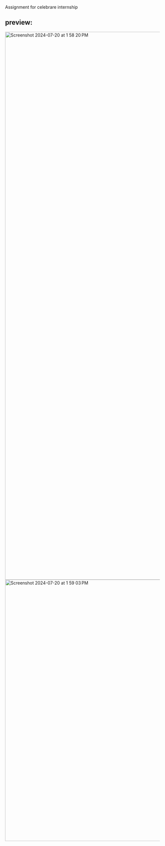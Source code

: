 Assignment for celebrare internship

## preview:

<img width="1781" alt="Screenshot 2024-07-20 at 1 58 20 PM" src="https://github.com/user-attachments/assets/dbd8ea64-5aa6-480f-8d2c-e8e4709c295c">
<img width="850" alt="Screenshot 2024-07-20 at 1 59 03 PM" src="https://github.com/user-attachments/assets/c8775323-ca34-4ef7-ad24-9bee9210e640">
